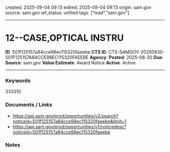 created: 2025-09-04 09:13
edited: 2025-09-04 09:13
origin: sam.gov
source: sam.gov
wf_status: unfiled
tags: ["lead","sam.gov"]

---

# 12--CASE,OPTICAL INSTRU

**ID**: 501f125157a84cce98ec115320faeebe
**CTS ID**: CTS-SAMGOV-20250830-501F125157A84CCE98EC115320FAEEBE
**Agency**: 
**Posted**: 2025-08-30
**Due**: 
**Source**: sam.gov
**Value Estimate**: Award Notice
**Active**: Active

---

### Keywords
333310

### Documents / Links
- <https://api.sam.gov/prod/opportunities/v2/search?noticeid=501f125157a84cce98ec115320faeebe&limit=1>
- <https://api.sam.gov/prod/opportunities/v1/noticedesc?noticeid=501f125157a84cce98ec115320faeebe>

### Notes

